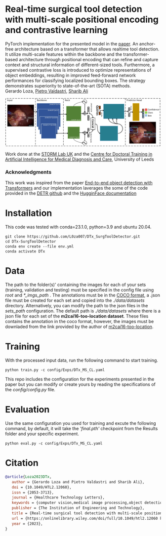 # Real-time surgical tool detection with multi-scale positional encoding and contrastive learning
PyTorch implementation for the presented model in the [paper](https://ietresearch.onlinelibrary.wiley.com/doi/full/10.1049/htl2.12060). An anchor-free architecture based on a transformer that allows realtime tool detection. It utilize multi-scale features within the backbone and the transformer-based architecture through positional encoding that can refine and capture context and structural information of different-sized tools. Furthermore, a supervised contrastive loss is introduced to optimize representations of object embeddings, resulting in improved feed-forward network performances for classifying localized bounding boxes. The strategy demonstrates superiority to state-of-the-art (SOTA) methods.  
Gerardo Loza, 
[Pietro Valdastri](https://eps.leeds.ac.uk/electronic-engineering/staff/863/professor-pietro-valdastri), 
[Sharib Ali](https://eps.leeds.ac.uk/computing/staff/11465/dr-sharib-ali)

<img src="./imgs/DTX-Detector.jpg" />

Work done at the [STORM Lab UK](https://www.stormlabuk.com/) and the [Centre for Doctoral Training in Artificial Intelligence for Medical Diagnosis and Care](https://ai-medical.leeds.ac.uk/), University of Leeds

### Acknowledgments
This work was inspired from the paper [End-to-end object detection with Transformers](https://www.ecva.net/papers/eccv_2020/papers_ECCV/papers/123460205.pdf) and our implementation laverages the some of the code provided in the [DETR github](https://github.com/facebookresearch/detr) and the [HugginFace documentation](https://huggingface.co/docs/transformers/model_doc/detr)

# Installation
This code was tested with conda=23.1.0, python=3.9 and ubuntu 20.04.

```
git clone https://github.com/L0za007/DTx_SurgToolDetector.git
cd DTx-SurgToolDetector
conda env create --file env.yml
conda activate DTx
```

# Data
The path to the folder(s)' containing the images for each of your sets (training, validation and testing) must be specified in the config file using *root* and *\*_imgs_path* . The annotations must be in the [COCO format](https://cocodataset.org/#home), a .json file must be created for each set and copied into the *./data/datasets* directory. Alternatively, you can modify the path to the json files in the *sets_path* configuration. 
The default path is *./data/datasets* where there is a json file for each set of the **m2cai16-too-location dataset**. These files contains the annotation in the coco format, however, the images must be downladed from the link provided by the author of [m2cai16-too-location](https://ai.stanford.edu/~syyeung/tooldetection.html).

# Training 
With the processed input data, run the following command to start training.

```
python train.py -c config/Exps/DTx_MS_CL.yaml
```

This repo includes the configuration for the experiments presented in the paper but you can modify or create yours by reading the specifications of the *config/config.py* file.

# Evaluation 
Use the same configuration you used for training and excute the following command, by default, it will take the *'final.pth'* checkpoint from the Results folder and your specific experiment.

```
python eval.py -c config/Exps/DTx_MS_CL.yaml
```

# Citation

```bibtex
@article{Loza2023DTx,
   author = {Gerardo Loza and Pietro Valdastri and Sharib Ali},
   doi = {10.1049/HTL2.12060},
   issn = {2053-3713},
   journal = {Healthcare Technology Letters},
   keywords = {computer vision,medical image processing,object detection,surgery},
   publisher = {The Institution of Engineering and Technology},
   title = {Real-time surgical tool detection with multi-scale positional encoding and contrastive learning},
   url = {https://onlinelibrary.wiley.com/doi/full/10.1049/htl2.12060 https://onlinelibrary.wiley.com/doi/abs/10.1049/htl2.12060 https://ietresearch.onlinelibrary.wiley.com/doi/10.1049/htl2.12060},
   year = {2023},
}
```

